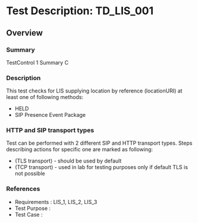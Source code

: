 # Test Description: TD_LIS_001
## Overview
### Summary
TestControl 1 Summary C


### Description
This test checks for LIS supplying location by reference (locationURI) at least one of following methods:
* HELD
* SIP Presence Event Package

### HTTP and SIP transport types
Test can be performed with 2 different SIP and HTTP transport types. Steps describing actions for specific one are marked as following:
- (TLS transport) - should be used by default
- (TCP transport) - used in lab for testing purposes only if default TLS is not possible

### References
* Requirements : LIS_1, LIS_2, LIS_3
* Test Purpose : 
* Test Case    : 

